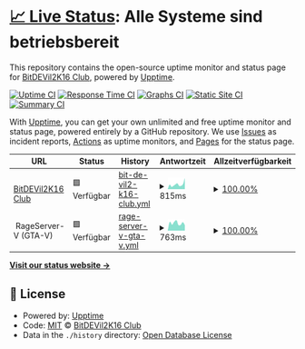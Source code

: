 # [📈 Live Status](https://BitDEVil2K16-Club.github.io/uptime): <!--live status--> **Alle Systeme sind betriebsbereit**

This repository contains the open-source uptime monitor and status page for [BitDEVil2K16 Club](https://bitdevil2k16.club), powered by [Upptime](https://github.com/upptime/upptime).

[![Uptime CI](https://github.com/BitDEVil2K16-Club/uptime/workflows/Uptime%20CI/badge.svg)](https://github.com/BitDEVil2K16-Club/uptime/actions?query=workflow%3A%22Uptime+CI%22)
[![Response Time CI](https://github.com/BitDEVil2K16-Club/uptime/workflows/Response%20Time%20CI/badge.svg)](https://github.com/BitDEVil2K16-Club/uptime/actions?query=workflow%3A%22Response+Time+CI%22)
[![Graphs CI](https://github.com/BitDEVil2K16-Club/uptime/workflows/Graphs%20CI/badge.svg)](https://github.com/BitDEVil2K16-Club/uptime/actions?query=workflow%3A%22Graphs+CI%22)
[![Static Site CI](https://github.com/BitDEVil2K16-Club/uptime/workflows/Static%20Site%20CI/badge.svg)](https://github.com/BitDEVil2K16-Club/uptime/actions?query=workflow%3A%22Static+Site+CI%22)
[![Summary CI](https://github.com/BitDEVil2K16-Club/uptime/workflows/Summary%20CI/badge.svg)](https://github.com/BitDEVil2K16-Club/uptime/actions?query=workflow%3A%22Summary+CI%22)

With [Upptime](https://upptime.js.org), you can get your own unlimited and free uptime monitor and status page, powered entirely by a GitHub repository. We use [Issues](https://github.com/BitDEVil2K16-Club/uptime/issues) as incident reports, [Actions](https://github.com/BitDEVil2K16-Club/uptime/actions) as uptime monitors, and [Pages](https://BitDEVil2K16-Club.github.io/uptime) for the status page.

<!--start: status pages-->
<!-- This summary is generated by Upptime (https://github.com/upptime/upptime) -->
<!-- Do not edit this manually, your changes will be overwritten -->
<!-- prettier-ignore -->
| URL | Status | History | Antwortzeit | Allzeitverfügbarkeit |
| --- | ------ | ------- | ------------- | ------ |
| <img alt="" src="https://bitdevil2k16.club/images/style-5/favicon.ico" height="13"> [BitDEVil2K16 Club](https://bitdevil2k16.club) | 🟩 Verfügbar | [bit-de-vil2-k16-club.yml](https://github.com/BitDEVil2K16-Club/uptime/commits/HEAD/history/bit-de-vil2-k16-club.yml) | <details><summary><img alt="Antwortzeit graph" src="./graphs/bit-de-vil2-k16-club/response-time-week.png" height="20"> 815ms</summary><br><a href="https://stats.bitdevil2k16.club/history/bit-de-vil2-k16-club"><img alt="Antwortzeit 800" src="https://img.shields.io/endpoint?url=https%3A%2F%2Fraw.githubusercontent.com%2FBitDEVil2K16-Club%2Fuptime%2FHEAD%2Fapi%2Fbit-de-vil2-k16-club%2Fresponse-time.json"></a><br><a href="https://stats.bitdevil2k16.club/history/bit-de-vil2-k16-club"><img alt="24-hour response time 1907" src="https://img.shields.io/endpoint?url=https%3A%2F%2Fraw.githubusercontent.com%2FBitDEVil2K16-Club%2Fuptime%2FHEAD%2Fapi%2Fbit-de-vil2-k16-club%2Fresponse-time-day.json"></a><br><a href="https://stats.bitdevil2k16.club/history/bit-de-vil2-k16-club"><img alt="7-day response time 815" src="https://img.shields.io/endpoint?url=https%3A%2F%2Fraw.githubusercontent.com%2FBitDEVil2K16-Club%2Fuptime%2FHEAD%2Fapi%2Fbit-de-vil2-k16-club%2Fresponse-time-week.json"></a><br><a href="https://stats.bitdevil2k16.club/history/bit-de-vil2-k16-club"><img alt="30-day response time 746" src="https://img.shields.io/endpoint?url=https%3A%2F%2Fraw.githubusercontent.com%2FBitDEVil2K16-Club%2Fuptime%2FHEAD%2Fapi%2Fbit-de-vil2-k16-club%2Fresponse-time-month.json"></a><br><a href="https://stats.bitdevil2k16.club/history/bit-de-vil2-k16-club"><img alt="1-year response time 763" src="https://img.shields.io/endpoint?url=https%3A%2F%2Fraw.githubusercontent.com%2FBitDEVil2K16-Club%2Fuptime%2FHEAD%2Fapi%2Fbit-de-vil2-k16-club%2Fresponse-time-year.json"></a></details> | <details><summary><a href="https://stats.bitdevil2k16.club/history/bit-de-vil2-k16-club">100.00%</a></summary><a href="https://stats.bitdevil2k16.club/history/bit-de-vil2-k16-club"><img alt="Allzeitverfügbarkeit 99.88%" src="https://img.shields.io/endpoint?url=https%3A%2F%2Fraw.githubusercontent.com%2FBitDEVil2K16-Club%2Fuptime%2FHEAD%2Fapi%2Fbit-de-vil2-k16-club%2Fuptime.json"></a><br><a href="https://stats.bitdevil2k16.club/history/bit-de-vil2-k16-club"><img alt="24-Stunden verfügbarkeit 100.00%" src="https://img.shields.io/endpoint?url=https%3A%2F%2Fraw.githubusercontent.com%2FBitDEVil2K16-Club%2Fuptime%2FHEAD%2Fapi%2Fbit-de-vil2-k16-club%2Fuptime-day.json"></a><br><a href="https://stats.bitdevil2k16.club/history/bit-de-vil2-k16-club"><img alt="7-Tage verfügbarkeit 100.00%" src="https://img.shields.io/endpoint?url=https%3A%2F%2Fraw.githubusercontent.com%2FBitDEVil2K16-Club%2Fuptime%2FHEAD%2Fapi%2Fbit-de-vil2-k16-club%2Fuptime-week.json"></a><br><a href="https://stats.bitdevil2k16.club/history/bit-de-vil2-k16-club"><img alt="30-Tage verfügbarkeit 100.00%" src="https://img.shields.io/endpoint?url=https%3A%2F%2Fraw.githubusercontent.com%2FBitDEVil2K16-Club%2Fuptime%2FHEAD%2Fapi%2Fbit-de-vil2-k16-club%2Fuptime-month.json"></a><br><a href="https://stats.bitdevil2k16.club/history/bit-de-vil2-k16-club"><img alt="1-Jahr verfügbarkeit 99.98%" src="https://img.shields.io/endpoint?url=https%3A%2F%2Fraw.githubusercontent.com%2FBitDEVil2K16-Club%2Fuptime%2FHEAD%2Fapi%2Fbit-de-vil2-k16-club%2Fuptime-year.json"></a></details>
| <img alt="" src="https://datacenter.bitdevil2k16.club/favicon/apple-icon.png" height="13"> RageServer-V (GTA-V) | 🟩 Verfügbar | [rage-server-v-gta-v.yml](https://github.com/BitDEVil2K16-Club/uptime/commits/HEAD/history/rage-server-v-gta-v.yml) | <details><summary><img alt="Antwortzeit graph" src="./graphs/rage-server-v-gta-v/response-time-week.png" height="20"> 763ms</summary><br><a href="https://stats.bitdevil2k16.club/history/rage-server-v-gta-v"><img alt="Antwortzeit 824" src="https://img.shields.io/endpoint?url=https%3A%2F%2Fraw.githubusercontent.com%2FBitDEVil2K16-Club%2Fuptime%2FHEAD%2Fapi%2Frage-server-v-gta-v%2Fresponse-time.json"></a><br><a href="https://stats.bitdevil2k16.club/history/rage-server-v-gta-v"><img alt="24-hour response time 561" src="https://img.shields.io/endpoint?url=https%3A%2F%2Fraw.githubusercontent.com%2FBitDEVil2K16-Club%2Fuptime%2FHEAD%2Fapi%2Frage-server-v-gta-v%2Fresponse-time-day.json"></a><br><a href="https://stats.bitdevil2k16.club/history/rage-server-v-gta-v"><img alt="7-day response time 763" src="https://img.shields.io/endpoint?url=https%3A%2F%2Fraw.githubusercontent.com%2FBitDEVil2K16-Club%2Fuptime%2FHEAD%2Fapi%2Frage-server-v-gta-v%2Fresponse-time-week.json"></a><br><a href="https://stats.bitdevil2k16.club/history/rage-server-v-gta-v"><img alt="30-day response time 757" src="https://img.shields.io/endpoint?url=https%3A%2F%2Fraw.githubusercontent.com%2FBitDEVil2K16-Club%2Fuptime%2FHEAD%2Fapi%2Frage-server-v-gta-v%2Fresponse-time-month.json"></a><br><a href="https://stats.bitdevil2k16.club/history/rage-server-v-gta-v"><img alt="1-year response time 829" src="https://img.shields.io/endpoint?url=https%3A%2F%2Fraw.githubusercontent.com%2FBitDEVil2K16-Club%2Fuptime%2FHEAD%2Fapi%2Frage-server-v-gta-v%2Fresponse-time-year.json"></a></details> | <details><summary><a href="https://stats.bitdevil2k16.club/history/rage-server-v-gta-v">100.00%</a></summary><a href="https://stats.bitdevil2k16.club/history/rage-server-v-gta-v"><img alt="Allzeitverfügbarkeit 99.90%" src="https://img.shields.io/endpoint?url=https%3A%2F%2Fraw.githubusercontent.com%2FBitDEVil2K16-Club%2Fuptime%2FHEAD%2Fapi%2Frage-server-v-gta-v%2Fuptime.json"></a><br><a href="https://stats.bitdevil2k16.club/history/rage-server-v-gta-v"><img alt="24-Stunden verfügbarkeit 100.00%" src="https://img.shields.io/endpoint?url=https%3A%2F%2Fraw.githubusercontent.com%2FBitDEVil2K16-Club%2Fuptime%2FHEAD%2Fapi%2Frage-server-v-gta-v%2Fuptime-day.json"></a><br><a href="https://stats.bitdevil2k16.club/history/rage-server-v-gta-v"><img alt="7-Tage verfügbarkeit 100.00%" src="https://img.shields.io/endpoint?url=https%3A%2F%2Fraw.githubusercontent.com%2FBitDEVil2K16-Club%2Fuptime%2FHEAD%2Fapi%2Frage-server-v-gta-v%2Fuptime-week.json"></a><br><a href="https://stats.bitdevil2k16.club/history/rage-server-v-gta-v"><img alt="30-Tage verfügbarkeit 100.00%" src="https://img.shields.io/endpoint?url=https%3A%2F%2Fraw.githubusercontent.com%2FBitDEVil2K16-Club%2Fuptime%2FHEAD%2Fapi%2Frage-server-v-gta-v%2Fuptime-month.json"></a><br><a href="https://stats.bitdevil2k16.club/history/rage-server-v-gta-v"><img alt="1-Jahr verfügbarkeit 99.99%" src="https://img.shields.io/endpoint?url=https%3A%2F%2Fraw.githubusercontent.com%2FBitDEVil2K16-Club%2Fuptime%2FHEAD%2Fapi%2Frage-server-v-gta-v%2Fuptime-year.json"></a></details>

<!--end: status pages-->

[**Visit our status website →**](https://BitDEVil2K16-Club.github.io/uptime)

## 📄 License

- Powered by: [Upptime](https://github.com/upptime/upptime)
- Code: [MIT](./LICENSE) © [BitDEVil2K16 Club](https://bitdevil2k16.club)
- Data in the `./history` directory: [Open Database License](https://opendatacommons.org/licenses/odbl/1-0/)
